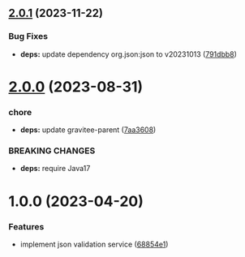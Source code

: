 ## [2.0.1](https://github.com/gravitee-io/gravitee-json-validation/compare/2.0.0...2.0.1) (2023-11-22)


### Bug Fixes

* **deps:** update dependency org.json:json to v20231013 ([791dbb8](https://github.com/gravitee-io/gravitee-json-validation/commit/791dbb8c7fba09286cd53448974948e97148c694))

# [2.0.0](https://github.com/gravitee-io/gravitee-json-validation/compare/1.0.0...2.0.0) (2023-08-31)


### chore

* **deps:** update gravitee-parent ([7aa3608](https://github.com/gravitee-io/gravitee-json-validation/commit/7aa3608b097ee636ba76e5e586665e8a37e3749c))


### BREAKING CHANGES

* **deps:** require Java17

# 1.0.0 (2023-04-20)


### Features

* implement json validation service ([68854e1](https://github.com/gravitee-io/gravitee-json-validation/commit/68854e1bfc0c70c1fb77261800a6415500c5d199))
